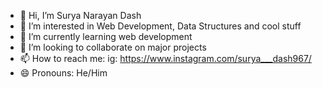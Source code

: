 - 👋 Hi, I’m Surya Narayan Dash
- 👀 I’m interested in Web Development, Data Structures and cool stuff
- 🌱 I’m currently learning web development
- 💞️ I’m looking to collaborate on major projects
- 📫 How to reach me: ig: https://www.instagram.com/surya___dash967/
- 😄 Pronouns: He/Him

<!---
suryadash0967/suryadash0967 is a ✨ special ✨ repository because its `README.md` (this file) appears on your GitHub profile.
You can click the Preview link to take a look at your changes.
--->
